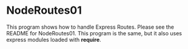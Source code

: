 NodeRoutes01
===========

This program shows how to handle Express Routes. Please see the README for
NodeRoutes01. This program is the same, but it also uses express modules
loaded with **require**.